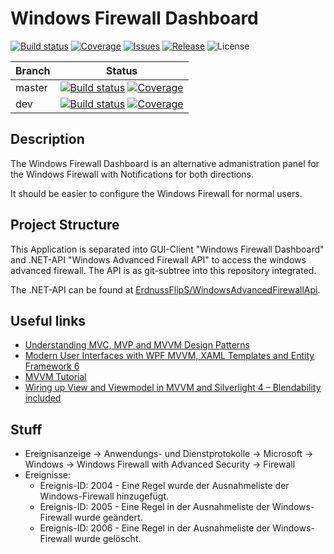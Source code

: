 # Windows Firewall Dashboard

[![Build status](https://img.shields.io/appveyor/ci/ErdnussFlipS/WindowsFirewallDashboard.svg?style=flat-square)](https://ci.appveyor.com/project/ErdnussFlipS/WindowsFirewallDashboard)
[![Coverage](https://img.shields.io/codecov/c/github/ErdnussFlipS/WindowsFirewallDashboard.svg?style=flat-square)](http://codecov.io/github/ErdnussFlipS/WindowsFirewallDashboard)
[![Issues](https://img.shields.io/github/issues/ErdnussFlipS/WindowsFirewallDashboard.svg?style=flat-square)](https://github.com/ErdnussFlipS/WindowsFirewallDashboard/issues)
[![Release](https://img.shields.io/github/release/ErdnussFlipS/WindowsFirewallDashboard.svg?style=flat-square)](https://github.com/ErdnussFlipS/WindowsFirewallDashboard/releases/latest)
![License](https://img.shields.io/github/license/ErdnussFlipS/WindowsFirewallDashboard.svg?style=flat-square)

Branch	| Status
--------|--------
master 	| [![Build status](https://img.shields.io/appveyor/ci/ErdnussFlipS/WindowsFirewallDashboard/master.svg?style=flat-square)](https://ci.appveyor.com/project/ErdnussFlipS/WindowsFirewallDashboard) [![Coverage](https://img.shields.io/codecov/c/github/ErdnussFlipS/WindowsFirewallDashboard/master.svg?style=flat-square)](http://codecov.io/github/ErdnussFlipS/WindowsFirewallDashboard?branch=master)
dev		| [![Build status](https://img.shields.io/appveyor/ci/ErdnussFlipS/WindowsFirewallDashboard/dev.svg?style=flat-square)](https://ci.appveyor.com/project/ErdnussFlipS/WindowsFirewallDashboard) [![Coverage](https://img.shields.io/codecov/c/github/ErdnussFlipS/WindowsFirewallDashboard/dev.svg?style=flat-square)](http://codecov.io/github/ErdnussFlipS/WindowsFirewallDashboard?branch=dev)

## Description
The Windows Firewall Dashboard is an alternative admanistration panel for the Windows Firewall with Notifications for both directions.

It should be easier to configure the Windows Firewall for normal users.

## Project Structure
This Application is separated into GUI-Client "Windows Firewall Dashboard" and .NET-API "Windows Advanced Firewall API" to access the windows advanced firewall. The API is as git-subtree into this repository integrated.

The .NET-API can be found at [ErdnussFlipS/WindowsAdvancedFirewallApi](https://github.com/ErdnussFlipS/WindowsAdvancedFirewallApi).

## Useful links
- [Understanding MVC, MVP and MVVM Design Patterns](http://www.dotnet-tricks.com/Tutorial/designpatterns/2FMM060314-Understanding-MVC,-MVP-and-MVVM-Design-Patterns.html)
- [Modern User Interfaces with WPF MVVM, XAML Templates and Entity Framework 6](http://www.codeproject.com/Articles/897441/Modern-User-Interfaces-with-WPF-MVVM-XAML-Template)
- [MVVM Tutorial](http://www.cocktailsandcode.de/?s=mvvm)
- [Wiring up View and Viewmodel in MVVM and Silverlight 4 – Blendability included](http://blog.roboblob.com/2010/01/17/wiring-up-view-and-viewmodel-in-mvvm-and-silverlight-4-blendability-included/)

## Stuff
- Ereignisanzeige -> Anwendungs- und Dienstprotokolle -> Microsoft -> Windows -> Windows Firewall with Advanced Security -> Firewall
- Ereignisse:
  - Ereignis-ID: 2004 - Eine Regel wurde der Ausnahmeliste der Windows-Firewall hinzugefügt.
  - Ereignis-ID: 2005 - Eine Regel in der Ausnahmeliste der Windows-Firewall wurde geändert.
  - Ereignis-ID: 2006 - Eine Regel in der Ausnahmeliste der Windows-Firewall wurde gelöscht.
